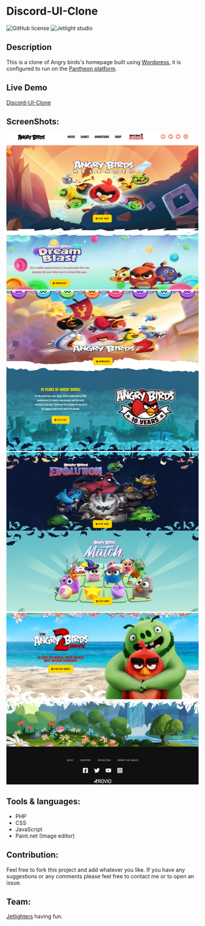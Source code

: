 # Discord-UI-Clone

![GitHub license](https://img.shields.io/github/license/Mohammed-Benotmane/Tower-Defense-Game.svg)
![Jetlight studio](https://img.shields.io/badge/Made%20by-Jetlight%20studio-blue.svg?color=082544)

## Description
  This is a clone of Angry birds's homepage built using [Wordpress](https://wordpress.org/), it is configured to run on the [Pantheon platform](https://pantheon.io).

## Live Demo
[Discord-UI-Clone](https://dev-discordclonechallenge.pantheonsite.io/)

## ScreenShots:
<img src="screenshots/1.png" />
<img src="screenshots/2.png" />
<img src="screenshots/3.png" />
<img src="screenshots/4.png" />

## Tools & languages:
* PHP
* CSS
* JavaScript
* Paint.net (Image editor)

## Contribution:
Feel free to fork this project and add whatever you like. If you have any suggestions or any comments please feel free to contact me or to open an issue.

## Team:
[Jetlighters](https://github.com/JetLightStudio) having fun.


